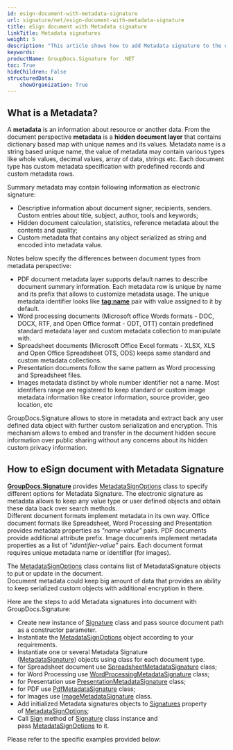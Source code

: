 ```yaml
---
id: esign-document-with-metadata-signature
url: signature/net/esign-document-with-metadata-signature
title: eSign document with Metadata signature
linkTitle: Metadata signatures
weight: 5
description: "This article shows how to add Metadata signature to the each document type meta layer with different data types over with GroupDocs.Signature"
keywords: 
productName: GroupDocs.Signature for .NET 
toc: True
hideChildren: False
structuredData:
    showOrganization: True
---
```

## What is a Metadata?

A **metadata** is an information about resource or another data. From the document perspective **metadata** is a **hidden document layer** that contains dictionary based map with unique names and its values. Metadata name is a string based unique name, the value of metadata may contain various types like whole values, decimal values, array of data, strings etc. Each document type has custom metadata specification with predefined records and custom metadata rows.

Summary metadata may contain following information as electronic signature:

* Descriptive information about document signer, recipients, senders. Custom entries about title, subject, author, tools and keywords;
* Hidden document calculation, statistics, reference metadata about the contents and quality;
* Custom metadata that contains any object serialized as string and encoded into metadata value.

Notes below specify the differences between document types from metadata perspective:

* PDF document metadata layer supports default names to describe document summary information. Each metadata row is unique by name and its prefix that allows to customize metadata usage. The unique metadata identifier looks like **[tag:name](http://tagname)** pair with value assigned to it by default.
* Word processing documents (Microsoft office Words formats - DOC, DOCX, RTF, and Open Office format - ODT, OTT) contain predefined standard metadata layer and custom metadata collection to manipulate with.
* Spreadsheet documents (Microsoft Office Excel formats - XLSX, XLS and Open Office Spreadsheet OTS, ODS) keeps same standard and custom metadata collections.
* Presentation documents follow the same pattern as Word processing and Spreadsheet files.
* Images metadata distinct by whole number identifier not a name. Most identifiers range are registered to keep standard or custom image metadata information like creator information, source provider, geo location, etc

GroupDocs.Signature allows to store in metadata and extract back any user defined data object with further custom serialization and encryption. This mechanism allows to embed and transfer in the document hidden secure information over public sharing without any concerns about its hidden custom privacy information.

## How to eSign document with Metadata Signature

[**GroupDocs.Signature**](https://products.groupdocs.com/signature/net) provides [MetadataSignOptions](https://reference.groupdocs.com/signature/net/groupdocs.signature.options/metadatasignoptions) class to specify different options for Metadata Signature. The electronic signature as metadata allows to keep any value type or user defined objects and obtain these data back over search methods.  
Different document formats implement metadata in its own way. Office document formats like Spreadsheet, Word Processing and Presentation provides metadata properties as *"name-value"* pairs. PDF documents provide additional attribute prefix. Image documents implement metadata properties as a list of *"identifier-value"* pairs. Each document format requires unique metadata name or identifier (for images).

The [MetadataSignOptions](https://reference.groupdocs.com/signature/net/groupdocs.signature.options/metadatasignoptions) class contains list of MetadataSignature objects to put or update in the document.  
Document metadata could keep big amount of data that provides an ability to keep serialized custom objects with additional encryption in there.

Here are the steps to add Metadata signatures into document with GroupDocs.Signature:

* Create new instance of [Signature](https://reference.groupdocs.com/signature/net/groupdocs.signature/signature) class and pass source document path as a constructor parameter.
* Instantiate the [MetadataSignOptions](https://reference.groupdocs.com/signature/net/groupdocs.signature.options/metadatasignoptions) object according to your requirements.
* Instantiate one or several Metadata Signature ([MetadataSignature](https://reference.groupdocs.com/signature/net/groupdocs.signature.domain/metadatasignature)) objects using class for each document type.
* for Spreadsheet document use [SpreadsheetMetadataSignature](https://reference.groupdocs.com/signature/net/groupdocs.signature.domain/spreadsheetmetadatasignature) class;
* for Word Processing use [WordProcessingMetadataSignature](https://reference.groupdocs.com/signature/net/groupdocs.signature.domain/wordprocessingmetadatasignature) class;
* for Presentation use [PresentationMetadataSignature](https://reference.groupdocs.com/signature/net/groupdocs.signature.domain/presentationmetadatasignature) class;
* for PDF use [PdfMetadataSignature](https://reference.groupdocs.com/signature/net/groupdocs.signature.domain/pdfmetadatasignature) class;
* for Images use [ImageMetadataSignature](https://reference.groupdocs.com/signature/net/groupdocs.signature.domain/imagemetadatasignature) class.
* Add initialized Metadata signatures objects to [Signatures](https://reference.groupdocs.com/signature/net/groupdocs.signature.options/metadatasignoptions/signatures) property of [MetadataSignOptions](https://reference.groupdocs.com/signature/net/groupdocs.signature.options/metadatasignoptions);
* Call [Sign](https://reference.groupdocs.com/signature/net/groupdocs.signature/signature/sign/) method of [Signature](https://reference.groupdocs.com/signature/net/groupdocs.signature/signature) class instance and pass [MetadataSignOptions](https://reference.groupdocs.com/signature/net/groupdocs.signature.options/metadatasignoptions) to it.

Please refer to the specific examples provided below:
